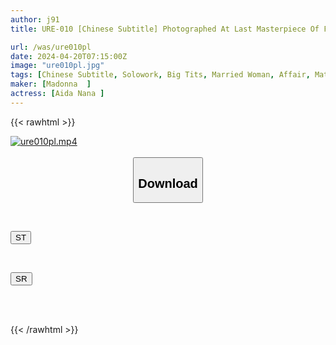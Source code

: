 ```yaml
---
author: j91
title: URE-010 [Chinese Subtitle] Photographed At Last Masterpiece Of Flower Immorality Comics Become Popular In The Original, Glossy × Uno Mizuki Secretly! ! Love Nana

url: /was/ure010pl
date: 2024-04-20T07:15:00Z
image: "ure010pl.jpg"
tags: [Chinese Subtitle, Solowork, Big Tits, Married Woman, Affair, Mature Woman, Digital Mosaic, Cuckold, Original Collaboration	]
maker: [Madonna  ]
actress: [Aida Nana ]
---
```



{{< rawhtml >}}

<div class="video" data-videoid="YKz3Wqw8qvhvJ3z">
    <a href="javascript:;">
        <img src="/was/ure010pl/ure010pl.jpg" width="WIDTH" height="HEIGHT" alt="ure010pl.mp4" loading="lazy">
    </a>
</div>

<script type="text/javascript" src="https://j91.asia/asset/on-demand-st.js"></script>

<br>
  <link rel="stylesheet" href="https://j91.asia/asset/bs5.css">
  
  <center>
  <button class="btn btn-primary" type="button" data-bs-toggle="collapse" data-bs-target=".multi-collapse" aria-expanded="false" aria-controls="multiCollapseExample1 multiCollapseExample2"><h2>Download</h2></button></center>
</p>
<div class="row">
  <div class="col">
    <div class="collapse multi-collapse" id="multiCollapseExample1">
      <div class="card card-body">
	      	      <br>
<div class="buttons">  
<p><a href="https://streamtape.to/v/YKz3Wqw8qvhvJ3z" target="_blank"><button class="btn-hover color-3"><i class="fa fa-download"></i> ST</button></a></p></div>
    </div>
  </div>
</div>
  <div class="col">
    <div class="collapse multi-collapse" id="multiCollapseExample2">
      <div class="card card-body">
	      <br>
<div class="buttons">
<p><a href="https://rubystm.com/1qdmzjvvp7w5" target="_blank"><button class="btn-hover color-9"><i class="fa fa-download"></i> SR</button></a></p></div>
<br><br>
      </div>
    </div>
  </div>
</div>

{{< /rawhtml >}}